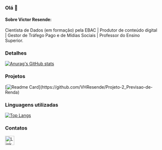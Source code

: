 ### Olá 👋

#### Sobre Victor Resende:
Cientista de Dados (em formação) pela EBAC | Produtor de conteúdo digital | Gestor de Tráfego Pago e de Mídias Sociais | Professor do Ensino Superior.


### Detalhes

[![Anurag's GitHub stats](https://github-readme-stats.vercel.app/api?username=VHResende&show_icons=true&theme=dark)](https://github.com/anuraghazra/github-readme-stats)

### Projetos

[![Readme Card](https://github-readme-stats.vercel.app/api/pin/?username=VHRESENDE&repo=[VHResende/Projeto-2_Previsao-de-Renda](https://github.com/VHResende/Projeto-2_Previsao-de-Renda/blob/main/README.md).github.io&theme=dark)](https://github.com/VHResende/Projeto-2_Previsao-de-Renda)

### Linguagens utilizadas

[![Top Langs](https://github-readme-stats.vercel.app/api/top-langs/?username=VHResende&layout=compact)](https://github.com/anuraghazra/github-readme-stats)

### Contatos

[<img src='https://img.shields.io/badge/LinkedIn-0077B5?style=for-the-badge&logo=linkedin&logoColor=white' alt='Linkedin' height='30'>](https://www.linkedin.com/in/victor-resende-701370279/)
